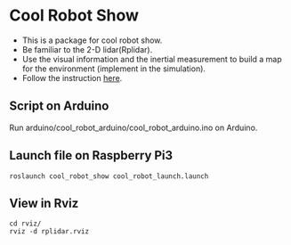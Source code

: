 # Cool Robot Show
* This is a package for cool robot show.
* Be familiar to the 2-D lidar(Rplidar).
* Use the visual information and the inertial measurement to build a map for the environment (implement in the simulation).
* Follow the instruction [here](https://hackmd.io/VlPtlzJtRN6Yd4gUQ33pJw).

## Script on Arduino
Run arduino/cool_robot_arduino/cool_robot_arduino.ino on Arduino.

## Launch file on Raspberry Pi3
```
roslaunch cool_robot_show cool_robot_launch.launch
```

## View in Rviz
```
cd rviz/
rviz -d rplidar.rviz
```
